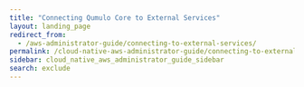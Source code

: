 ```yaml
---
title: "Connecting Qumulo Core to External Services"
layout: landing_page
redirect_from:
  - /aws-administrator-guide/connecting-to-external-services/
permalink: /cloud-native-aws-administrator-guide/connecting-to-external-services/
sidebar: cloud_native_aws_administrator_guide_sidebar
search: exclude
---
```

